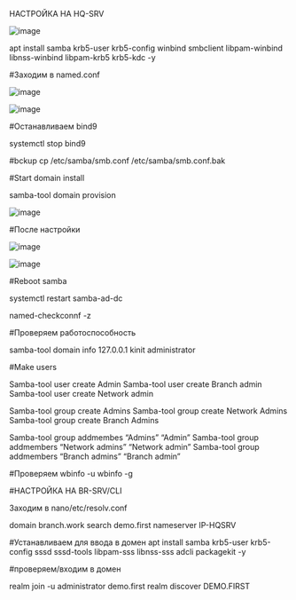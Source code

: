 НАСТРОЙКА НА HQ-SRV

![image](https://github.com/vxsetup/vxdemo/assets/146210764/cb4cb9db-e835-4248-9b23-d2021bedde91)

apt install samba krb5-user krb5-config winbind smbclient libpam-winbind libnss-winbind libpam-krb5 krb5-kdc -y

#Заходим в named.conf

![image](https://github.com/vxsetup/vxdemo/assets/146210764/65ac1bc4-7ba6-40f5-ab7c-06fc28d1cd9f)

![image](https://github.com/vxsetup/vxdemo/assets/146210764/22181c59-3d55-4e57-b241-ef71d9516783)

#Останавливаем bind9

systemctl stop bind9

#bckup
cp /etc/samba/smb.conf /etc/samba/smb.conf.bak

#Start domain install 

samba-tool domain provision

![image](https://github.com/vxsetup/vxdemo/assets/146210764/4e9b8da5-459b-4906-8d09-e7a7ed88f047)


#После настройки

![image](https://github.com/vxsetup/vxdemo/assets/146210764/ec73bfd3-cd18-4f61-a9b3-04a080174958)

![image](https://github.com/vxsetup/vxdemo/assets/146210764/61ed9e82-90fc-4ec5-8164-5c48589d5471)

#Reboot samba

systemctl restart samba-ad-dc

named-checkconnf -z

#Проверяем работоспособность 

samba-tool domain info 127.0.0.1
kinit administrator

#Make users

Samba-tool user create Admin
Samba-tool user create Branch admin
Samba-tool user create Network admin

Samba-tool group create Admins
Samba-tool group create Network Admins
Samba-tool group create Branch Admins

Samba-tool group addmembes “Admins” “Admin”
Samba-tool group addmembers “Network admins” “Network admin”
Samba-tool group addmembers “Branch admins” “Branch admin”

#Проверяем 
wbinfo -u
wbinfo -g

#НАСТРОЙКА НА BR-SRV/CLI

Заходим в nano/etc/resolv.conf

domain branch.work
search demo.first
nameserver IP-HQSRV

#Устанавливаем для ввода в домен
apt install samba krb5-user krb5-config sssd sssd-tools libpam-sss libnss-sss adcli packagekit -y

#проверяем/входим в домен

realm join -u administrator demo.first
realm discover DEMO.FIRST

